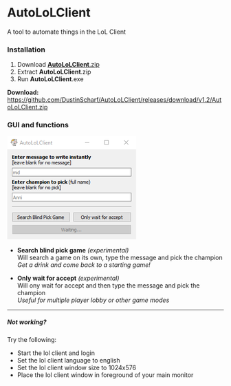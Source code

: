 # AutoLoLClient
A tool to automate things in the LoL Client  

### Installation
1. Download [**AutoLoLClient**.zip](https://github.com/DustinScharf/AutoLoLClient/releases/download/v1.2/AutoLoLClient.zip "Click to download")
2. Extract **AutoLoLClient**.zip
3. Run **AutoLoLClient**.exe  

**Download:** https://github.com/DustinScharf/AutoLoLClient/releases/download/v1.2/AutoLoLClient.zip

### GUI and functions
![This image shows the GUI of AutoLoLClient](AutoLoLClient/window.png "The GUI")  
- **Search blind pick game** _(experimental)_  
Will search a game on its own, type the message and pick the champion  
_Get a drink and come back to a starting game!_

- **Only wait for accept** _(experimental)_  
Will ony wait for accept and then type the message and pick the champion  
_Useful for multiple player lobby or other game modes_

<hr>

##### Not working?
Try the following:
- Start the lol client and login
- Set the lol client language to english
- Set the lol client window size to 1024x576
- Place the lol client window in foreground of your main monitor